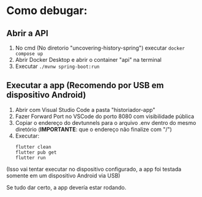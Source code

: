 # Como debugar:

## Abrir a API 

1. No cmd (No diretorio "uncovering-history-spring") executar `docker compose up`
2. Abrir Docker Desktop e abrir o container "api" na terminal
3. Executar `./mvnw spring-boot:run`

## Executar a app (Recomendo por USB em dispositivo Android)

1. Abrir com Visual Studio Code a pasta "historiador-app"
2. Fazer Forward Port no VSCode do porto 8080 com visibilidade pública
3. Copiar o endereço do devtunnels para o arquivo .env dentro do mesmo diretório (**IMPORTANTE**: que o endereço não finalize com "/")
4. Executar:
   ```
   flutter clean
   flutter pub get
   flutter run
   ```
  (Isso vai tentar executar no dispositivo configurado, a app foi testada somente em um dispositivo Android via USB)

Se tudo dar certo, a app devería estar rodando.
